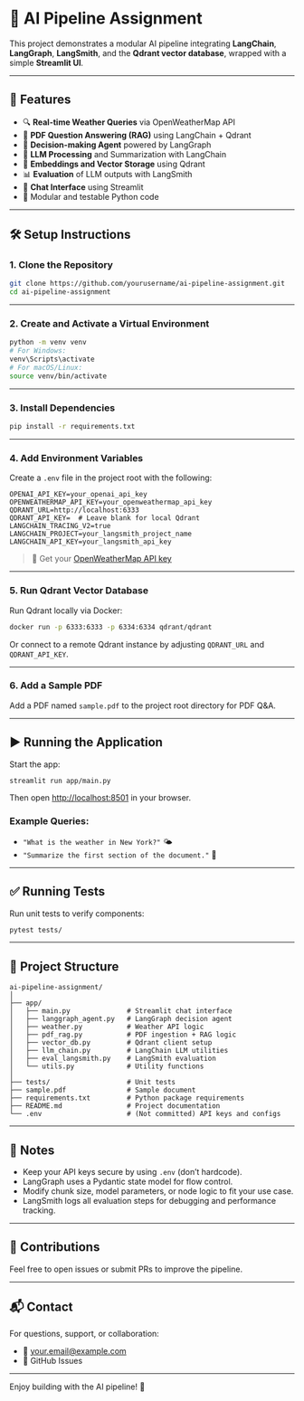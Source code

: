 # 🧠 AI Pipeline Assignment

This project demonstrates a modular AI pipeline integrating **LangChain**, **LangGraph**, **LangSmith**, and the **Qdrant vector database**, wrapped with a simple **Streamlit UI**.

---

## 🚀 Features

- 🔍 **Real-time Weather Queries** via OpenWeatherMap API
- 📄 **PDF Question Answering (RAG)** using LangChain + Qdrant
- 🧭 **Decision-making Agent** powered by LangGraph
- 🧠 **LLM Processing** and Summarization with LangChain
- 💾 **Embeddings and Vector Storage** using Qdrant
- 📊 **Evaluation** of LLM outputs with LangSmith
- 💬 **Chat Interface** using Streamlit
- 🧪 Modular and testable Python code

---

## 🛠️ Setup Instructions

### 1. Clone the Repository

```bash
git clone https://github.com/yourusername/ai-pipeline-assignment.git
cd ai-pipeline-assignment
```

---

### 2. Create and Activate a Virtual Environment

```bash
python -m venv venv
# For Windows:
venv\Scripts\activate
# For macOS/Linux:
source venv/bin/activate
```

---

### 3. Install Dependencies

```bash
pip install -r requirements.txt
```

---

### 4. Add Environment Variables

Create a `.env` file in the project root with the following:

```
OPENAI_API_KEY=your_openai_api_key
OPENWEATHERMAP_API_KEY=your_openweathermap_api_key
QDRANT_URL=http://localhost:6333
QDRANT_API_KEY=  # Leave blank for local Qdrant
LANGCHAIN_TRACING_V2=true
LANGCHAIN_PROJECT=your_langsmith_project_name
LANGCHAIN_API_KEY=your_langsmith_api_key
```

> 🔑 Get your [OpenWeatherMap API key](https://openweathermap.org/appid)

---

### 5. Run Qdrant Vector Database

Run Qdrant locally via Docker:

```bash
docker run -p 6333:6333 -p 6334:6334 qdrant/qdrant
```

Or connect to a remote Qdrant instance by adjusting `QDRANT_URL` and `QDRANT_API_KEY`.

---

### 6. Add a Sample PDF

Add a PDF named `sample.pdf` to the project root directory for PDF Q&A.

---

## ▶️ Running the Application

Start the app:

```bash
streamlit run app/main.py
```

Then open [http://localhost:8501](http://localhost:8501) in your browser.

### Example Queries:

- `"What is the weather in New York?"` 🌤️
- `"Summarize the first section of the document."` 📄

---

## ✅ Running Tests

Run unit tests to verify components:

```bash
pytest tests/
```

---

## 📁 Project Structure

```
ai-pipeline-assignment/
│
├── app/
│   ├── main.py              # Streamlit chat interface
│   ├── langgraph_agent.py   # LangGraph decision agent
│   ├── weather.py           # Weather API logic
│   ├── pdf_rag.py           # PDF ingestion + RAG logic
│   ├── vector_db.py         # Qdrant client setup
│   ├── llm_chain.py         # LangChain LLM utilities
│   ├── eval_langsmith.py    # LangSmith evaluation
│   └── utils.py             # Utility functions
│
├── tests/                   # Unit tests
├── sample.pdf               # Sample document
├── requirements.txt         # Python package requirements
├── README.md                # Project documentation
└── .env                     # (Not committed) API keys and configs
```

---

## 📝 Notes

- Keep your API keys secure by using `.env` (don’t hardcode).
- LangGraph uses a Pydantic state model for flow control.
- Modify chunk size, model parameters, or node logic to fit your use case.
- LangSmith logs all evaluation steps for debugging and performance tracking.

---

## 🤝 Contributions

Feel free to open issues or submit PRs to improve the pipeline.

---

## 📬 Contact

For questions, support, or collaboration:
- 📧 your.email@example.com
- 🐙 GitHub Issues

---

Enjoy building with the AI pipeline! 🚀
